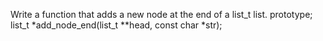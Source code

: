 Write a function that adds a new node at the end of a list_t list. prototype; list_t *add_node_end(list_t **head, const char *str);

